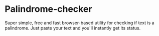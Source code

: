 # Palindrome-checker
Super simple, free and fast browser-based utility for checking if text is a palindrome. Just paste your text and you'll instantly get its status.
